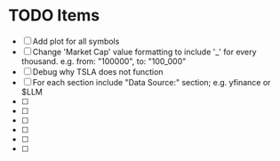 


# TODO Items

- [ ] Add plot for all symbols 
- [ ] Change 'Market Cap' value formatting to include '_' for every thousand. e.g. from: "100000", to: "100_000" 
- [ ] Debug why TSLA does not function
- [ ] For each section include "Data Source:" section; e.g. yfinance or $LLM
- [ ] 
- [ ] 
- [ ] 
- [ ] 
- [ ] 
- [ ] 